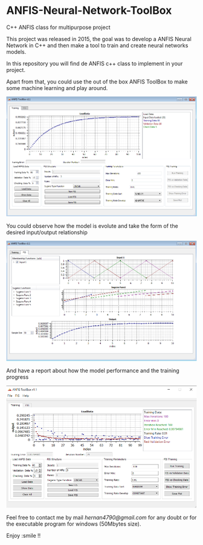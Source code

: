 # ANFIS-Neural-Network-ToolBox
C++ ANFIS  class for multipurpose project

This project was released in 2015, the goal was to develop a ANFIS Neural Network in C++ and then make a tool to train and create neural networks models.

In this repository you will find de ANFIS c++ class to implement in your project.

Apart from that, you could use the out of the box ANFIS ToolBox to make some machine learning and play around.

![ANFIS ToolBox](/images/load_data.png)

You could observe how the model is evolute and take the form of the desired input/output relationship

![ANFIS memberships](/images/anfis.png)

And have a report about how the model performance and the training progress

![ANFIS training](/images/training.png)

Feel free to contact me by mail _hernan4790@gmail.com_ for any doubt or for the executable program for windows (50Mbytes size).

Enjoy :smile !!
